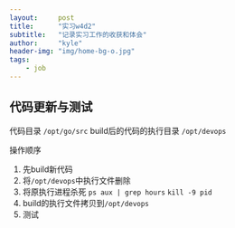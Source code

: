 ```yaml
---
layout:     post
title:      "实习w4d2"
subtitle:   "记录实习工作的收获和体会"
author:     "kyle"
header-img: "img/home-bg-o.jpg"
tags:
    - job
---
```


## 代码更新与测试
代码目录 `/opt/go/src`
build后的代码的执行目录 `/opt/devops`

操作顺序
1. 先build新代码
2. 将`/opt/devops`中执行文件删除
3. 将原执行进程杀死 
`ps aux | grep hours`
`kill -9 pid`
4. build的执行文件拷贝到`/opt/devops`
5. 测试